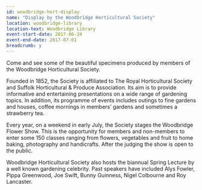 ```yaml
---
id: woodbridge-hort-display
name: "Display by the Woodbridge Horticultural Society"
location: woodbridge-library
location-text: Woodbridge Library
event-start-date: 2017-06-24
event-end-date: 2017-07-01
breadcrumb: y
---
```


Come and see some of the beautiful specimens produced by members of the Woodbridge Horticultural Society.

Founded in 1852, the Society is affiliated to The Royal Horticultural Society and Suffolk Horticultural & Produce Association. Its aim is to provide informative and entertaining presentations on a wide range of gardening topics. In addition, its programme of events includes outings to fine gardens and houses, coffee mornings in members’ gardens and sometimes a strawberry tea.

Every year, on a weekend in early July, the Society stages the Woodbridge Flower Show. This is the opportunity for members and non-members to enter some 150 classes ranging from flowers, vegetables and fruit to home baking, photography and handicrafts. After the judging the show is open to the public.

Woodbridge Horticultural Society also hosts the biannual Spring Lecture by a well known gardening celebrity. Past speakers have included Alys Fowler, Pippa Greenwood, Joe Swift, Bunny Guinness, Nigel Colbourne and Roy Lancaster.
